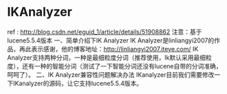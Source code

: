 # IKAnalyzer
ref : http://blog.csdn.net/eguid_1/article/details/51908862
注意：基于lucene5.5.4版本
一、简单介绍下IK Analyzer
IK Analyzer是linliangyi2007的作品，再此表示感谢，他的博客地址：http://linliangyi2007.iteye.com/
IK Analyzer支持两种分词，一种是最细粒度分词（推荐使用，Ik默认采用最细粒度），还有一种的智能分词（测试了一下智能分词还没有lucene自带的分词准确，呵呵了）。
二、IK Analyzer兼容性问题解决办法
IKanalyzer目前我们需要修改一下IKanalyzer的源码，让它支持lucene5.5.4版本。
